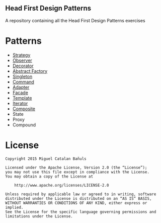 ## Head First Design Patterns
A repository containing all the Head First Design Patterns exercises

# Patterns
- [Strategy](https://github.com/MiguelCatalan/head-first-design-patterns/tree/master/src/test/java/info/miguelcatalan/headfirst/designpatterns/strategy/ducks)
- [Observer](https://github.com/MiguelCatalan/head-first-design-patterns/tree/master/src/test/java/info/miguelcatalan/headfirst/designpatterns/observer)
- [Decorator](https://github.com/MiguelCatalan/head-first-design-patterns/tree/master/src/test/java/info/miguelcatalan/headfirst/designpatterns/decorator)
- [Abstract Factory](https://github.com/MiguelCatalan/head-first-design-patterns/tree/master/src/test/java/info/miguelcatalan/headfirst/designpatterns/abstractfactory)
- [Singleton](https://github.com/MiguelCatalan/head-first-design-patterns/tree/master/src/test/java/info/miguelcatalan/headfirst/designpatterns/singleton)
- [Command](https://github.com/MiguelCatalan/head-first-design-patterns/tree/master/src/test/java/info/miguelcatalan/headfirst/designpatterns/command)
- [Adapter](https://github.com/MiguelCatalan/head-first-design-patterns/tree/master/src/test/java/info/miguelcatalan/headfirst/designpatterns/adapter)
- [Facade](https://github.com/MiguelCatalan/head-first-design-patterns/tree/master/src/test/java/info/miguelcatalan/headfirst/designpatterns/facade)
- [Template](https://github.com/MiguelCatalan/head-first-design-patterns/tree/master/src/test/java/info/miguelcatalan/headfirst/designpatterns/template)
- [Iterator](https://github.com/MiguelCatalan/head-first-design-patterns/tree/master/src/test/java/info/miguelcatalan/headfirst/designpatterns/iterator)
- [Composite](https://github.com/MiguelCatalan/head-first-design-patterns/tree/master/src/test/java/info/miguelcatalan/headfirst/designpatterns/composite)
- State
- Proxy
- Compound

# License
	Copyright 2015 Miguel Catalan Bañuls

	Licensed under the Apache License, Version 2.0 (the “License”);
	you may not use this file except in compliance with the License.
	You may obtain a copy of the License at

		http://www.apache.org/licenses/LICENSE-2.0

	Unless required by applicable law or agreed to in writing, software
	distributed under the License is distributed on an “AS IS” BASIS,
	WITHOUT WARRANTIES OR CONDITIONS OF ANY KIND, either express or implied.
	See the License for the specific language governing permissions and
	limitations under the License.
